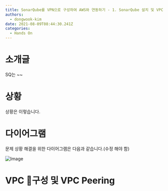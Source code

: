 ```yaml
---
title: SonarQube를 VPN으로 구성하여 AWS와 연동하기 - 1. SonarQube 설치 및 VPC 구성
authors:
  - dongwook-kim
date: 2021-08-09T08:44:30.241Z
categories:
  - Hands On
---
```

# 소개글

SQ는 \~\~

# 상황

상황은 이렇습니다.

# 다이어그램

문제 상황 해결을 위한 다이어그램은 다음과 같습니다.(수정 해야 함)

![Image](https://user-images.githubusercontent.com/38340645/128680809-93693268-fdea-4b84-a7de-0fa1107afdd5.png)

# VPC 구성 및 VPC Peering
